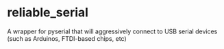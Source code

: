 # reliable_serial
A wrapper for pyserial that will aggressively connect to USB serial devices (such as Arduinos, FTDI-based chips, etc)
